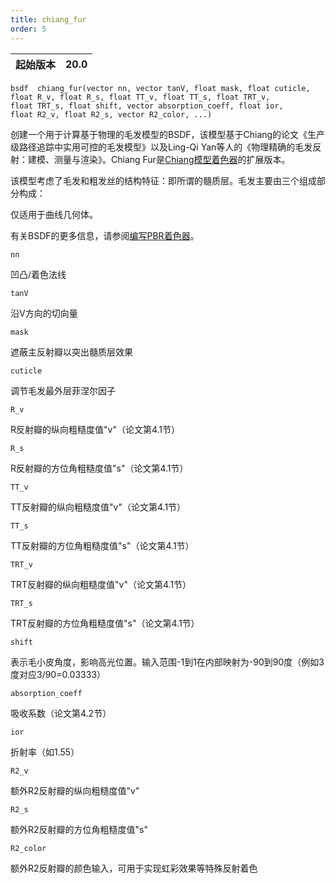 ```yaml
---
title: chiang_fur
order: 5
---
```


| 起始版本 | 20.0 |
| --- | --- |

`bsdf  chiang_fur(vector nn, vector tanV, float mask, float cuticle, float R_v, float R_s, float TT_v, float TT_s, float TRT_v, float TRT_s, float shift, vector absorption_coeff, float ior, float R2_v, float R2_s, vector R2_color, ...)`

创建一个用于计算基于物理的毛发模型的BSDF，该模型基于Chiang的论文《生产级路径追踪中实用可控的毛发模型》以及Ling-Qi Yan等人的《物理精确的毛发反射：建模、测量与渲染》。Chiang Fur是[Chiang模型着色器](chiang.html "返回一个chiang BSDF")的扩展版本。

该模型考虑了毛发和粗发丝的结构特征：即所谓的髓质层。毛发主要由三个组成部分构成：

仅适用于曲线几何体。

有关BSDF的更多信息，请参阅[编写PBR着色器](../pbr.html)。

`nn`

凹凸/着色法线

`tanV`

沿V方向的切向量

`mask`

遮蔽主反射瓣以突出髓质层效果

`cuticle`

调节毛发最外层菲涅尔因子

`R_v`

R反射瓣的纵向粗糙度值"v"（论文第4.1节）

`R_s`

R反射瓣的方位角粗糙度值"s"（论文第4.1节）

`TT_v`

TT反射瓣的纵向粗糙度值"v"（论文第4.1节）

`TT_s`

TT反射瓣的方位角粗糙度值"s"（论文第4.1节）

`TRT_v`

TRT反射瓣的纵向粗糙度值"v"（论文第4.1节）

`TRT_s`

TRT反射瓣的方位角粗糙度值"s"（论文第4.1节）

`shift`

表示毛小皮角度，影响高光位置。输入范围-1到1在内部映射为-90到90度（例如3度对应3/90=0.03333）

`absorption_coeff`

吸收系数（论文第4.2节）

`ior`

折射率（如1.55）

`R2_v`

额外R2反射瓣的纵向粗糙度值"v"

`R2_s`

额外R2反射瓣的方位角粗糙度值"s"

`R2_color`

额外R2反射瓣的颜色输入，可用于实现虹彩效果等特殊反射着色
